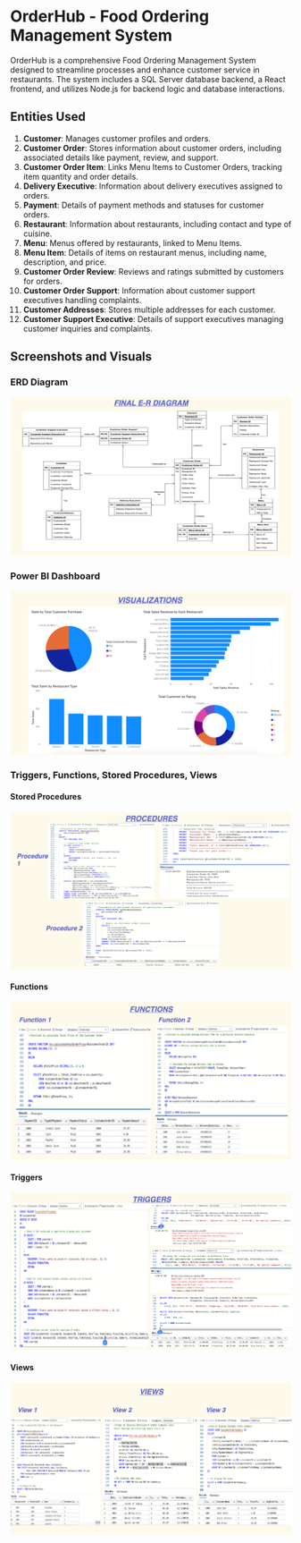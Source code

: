# OrderHub - Food Ordering Management System

OrderHub is a comprehensive Food Ordering Management System designed to streamline processes and enhance customer service in restaurants. The system includes a SQL Server database backend, a React frontend, and utilizes Node.js for backend logic and database interactions.

## Entities Used

1. **Customer**: Manages customer profiles and orders.
2. **Customer Order**: Stores information about customer orders, including associated details like payment, review, and support.
3. **Customer Order Item**: Links Menu Items to Customer Orders, tracking item quantity and order details.
4. **Delivery Executive**: Information about delivery executives assigned to orders.
5. **Payment**: Details of payment methods and statuses for customer orders.
6. **Restaurant**: Information about restaurants, including contact and type of cuisine.
7. **Menu**: Menus offered by restaurants, linked to Menu Items.
8. **Menu Item**: Details of items on restaurant menus, including name, description, and price.
9. **Customer Order Review**: Reviews and ratings submitted by customers for orders.
10. **Customer Order Support**: Information about customer support executives handling complaints.
11. **Customer Addresses**: Stores multiple addresses for each customer.
12. **Customer Support Executive**: Details of support executives managing customer inquiries and complaints.

## Screenshots and Visuals

### ERD Diagram
![ERD Diagram](/readme_images/ERD.png)

### Power BI Dashboard
![Power BI Dashboard](/readme_images/Power%20BI.png)

### Triggers, Functions, Stored Procedures, Views
#### Stored Procedures
![Stored procedures](/readme_images/Stored%20procedures.png)

#### Functions
![Functions](/readme_images/Functions.png)

#### Triggers
![Triggers](/readme_images/Triggers.png)

#### Views
![Views](/readme_images/Views.png)
